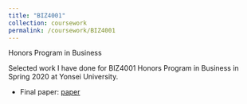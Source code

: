 ```yaml
---
title: "BIZ4001"
collection: coursework
permalink: /coursework/BIZ4001
---
```


Honors Program in Business

Selected work I have done for BIZ4001 Honors Program in Business in Spring 2020 at Yonsei University.

- Final paper: [paper](https://github.com/ericsclee/ericsclee.github.io/blob/master/files/BIZ4001_paper.pdf)
